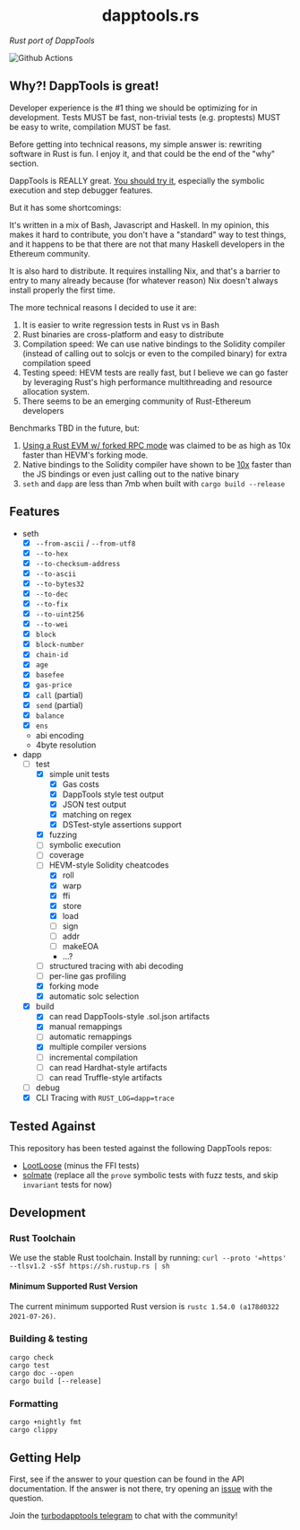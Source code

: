 # <h1 align="center"> dapptools.rs </h1>

*Rust port of DappTools*

![Github Actions](https://github.com/gakonst/dapptools-rs/workflows/Tests/badge.svg)

## Why?! DappTools is great!

Developer experience is the #1 thing we should be optimizing for in development. Tests MUST be fast, non-trivial tests (e.g. proptests) 
MUST be easy to write, compilation MUST be fast.

Before getting into technical reasons, my simple answer is: rewriting software in Rust is fun. I enjoy it, and that could be the end of the "why" section.

DappTools is REALLY great. [You should try it](https://github.com/dapphub/dapptools/), especially the symbolic execution
and step debugger features.

But it has some shortcomings:

It's written in a mix of Bash, Javascript and Haskell. In my opinion, this makes it 
hard to contribute, you don't have a "standard" way to test things, and it happens to be
that there are not that many Haskell developers in the Ethereum community.

It is also hard to distribute. It requires installing Nix, and that's a barrier to entry
to many already because (for whatever reason) Nix doesn't always install properly the first time.

The more technical reasons I decided to use it are:
1. It is easier to write regression tests in Rust vs in Bash
1. Rust binaries are cross-platform and easy to distribute
1. Compilation speed: We can use native bindings to the Solidity compiler (instead of calling out to solcjs or even to the compiled binary) for extra compilation speed
1. Testing speed: HEVM tests are really fast, but I believe we can go faster by leveraging Rust's high performance multithreading and resource allocation system.
1. There seems to be an emerging community of Rust-Ethereum developers

Benchmarks TBD in the future, but:
1. [Using a Rust EVM w/ forked RPC mode](https://github.com/brockelmore/rust-cevm/#compevm-rust-ethereum-virtual-machine-implementation-designed-for-smart-contract-composability-testing) was claimed to be as high as 10x faster than HEVM's forking mode.
1. Native bindings to the Solidity compiler have shown to be [10x](https://forum.openzeppelin.com/t/a-faster-solidity-compiler-cli-in-rust/2546) faster than the JS bindings or even just calling out to the native binary
 1. `seth` and `dapp` are less than 7mb when built with `cargo build --release`

## Features

* seth
    * [x] `--from-ascii` / `--from-utf8`
    * [x] `--to-hex`
    * [x] `--to-checksum-address`
    * [x] `--to-ascii`
    * [x] `--to-bytes32`
    * [x] `--to-dec`
    * [x] `--to-fix`
    * [x] `--to-uint256`
    * [x] `--to-wei`
    * [x] `block`
    * [x] `block-number`
    * [x] `chain-id`
    * [x] `age`
    * [x] `basefee`
    * [x] `gas-price`
    * [x] `call` (partial)
    * [x] `send` (partial)
    * [x] `balance`
    * [x] `ens`
    * abi encoding
    * 4byte resolution
* dapp
    * [ ] test
        * [x] simple unit tests
            * [x] Gas costs
            * [x] DappTools style test output
            * [x] JSON test output
            * [x] matching on regex
            * [x] DSTest-style assertions support
        * [x] fuzzing
        * [ ] symbolic execution
        * [ ] coverage
        * [ ] HEVM-style Solidity cheatcodes
            * [x] roll
            * [x] warp
            * [x] ffi
            * [x] store
            * [x] load
            * [ ] sign
            * [ ] addr
            * [ ] makeEOA
            * ...?
        * [ ] structured tracing with abi decoding
        * [ ] per-line gas profiling
        * [x] forking mode
        * [x] automatic solc selection
    * [x] build
        * [x] can read DappTools-style .sol.json artifacts
        * [x] manual remappings
        * [ ] automatic remappings
        * [x] multiple compiler versions
        * [ ] incremental compilation
        * [ ] can read Hardhat-style artifacts
        * [ ] can read Truffle-style artifacts
    * [ ] debug
    * [x] CLI Tracing with `RUST_LOG=dapp=trace`

## Tested Against

This repository has been tested against the following DappTools repos:
* [LootLoose](https://github.com/gakonst/lootloose/) (minus the FFI tests)
* [solmate](https://github.com/Rari-Capital/solmate/) (replace all the `prove` symbolic tests with fuzz tests, and skip `invariant` tests for now)

## Development

### Rust Toolchain

We use the stable Rust toolchain. Install by running: `curl --proto '=https' --tlsv1.2 -sSf https://sh.rustup.rs | sh`

#### Minimum Supported Rust Version

The current minimum supported Rust version is `rustc 1.54.0 (a178d0322 2021-07-26)`.

### Building & testing

```
cargo check
cargo test
cargo doc --open
cargo build [--release]
```

### Formatting

```
cargo +nightly fmt
cargo clippy
```
## Getting Help

First, see if the answer to your question can be found in the API documentation. If the answer
is not there, try opening an [issue](https://github.com/gakonst/dapptools-rs/issues/new) with the question.

Join the [turbodapptools telegram](https://t.me/turbodapptools) to chat with the community!
